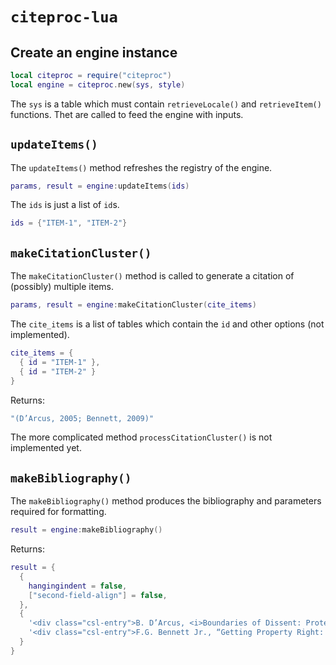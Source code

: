 # `citeproc-lua`

## Create an engine instance
```lua
local citeproc = require("citeproc")
local engine = citeproc.new(sys, style)
```

The `sys` is a table which must contain `retrieveLocale()` and `retrieveItem()` functions. Thet are called to feed the engine with inputs.



## `updateItems()`

The `updateItems()` method refreshes the registry of the engine.
```lua
params, result = engine:updateItems(ids)
```
The `ids` is just a list of `id`s.
```lua
ids = {"ITEM-1", "ITEM-2"}
```


## `makeCitationCluster()`

The `makeCitationCluster()` method is called to generate a citation of (possibly) multiple items.

```lua
params, result = engine:makeCitationCluster(cite_items)
```

The `cite_items` is a list of tables which contain the `id` and other options (not implemented).

```lua
cite_items = {
  { id = "ITEM-1" },
  { id = "ITEM-2" }
}
```

Returns:
```lua
"(D’Arcus, 2005; Bennett, 2009)"
```

The more complicated method `processCitationCluster()` is not implemented yet.

## `makeBibliography()`

The `makeBibliography()` method produces the bibliography and parameters required for formatting.
```lua
result = engine:makeBibliography()
```

Returns:
```lua
result = {
  {
    hangingindent = false,
    ["second-field-align"] = false,
  },
  {
    '<div class="csl-entry">B. D’Arcus, <i>Boundaries of Dissent: Protest and State Power in the Media Age</i>, Routledge, 2005.</div>',
    '<div class="csl-entry">F.G. Bennett Jr., “Getting Property Right: ‘Informal’ Mortgages in the Japanese Courts,” <i>Pac. Rim L. &#38; Pol’y J.</i>, vol. 18, Aug. 2009, pp. 463–509.</div>'
  }
}
```
